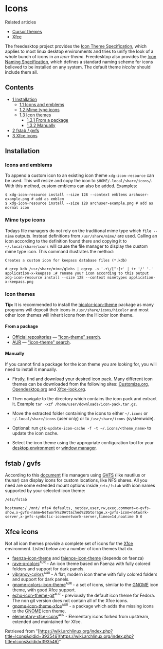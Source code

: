 # Icons

Related articles

*   [Cursor themes](/index.php/Cursor_themes "Cursor themes")
*   [Xfce](/index.php/Xfce "Xfce")

The freedesktop project provides the [Icon Theme Specification](http://standards.freedesktop.org/icon-theme-spec/latest/), which applies to most linux desktop environments and tries to unify the look of a whole bunch of icons in an _icon-theme_. Freedesktop also provides the [Icon Naming Specification](http://standards.freedesktop.org/icon-naming-spec/latest/), which defines a standard naming scheme for icons believed to be installed on any system. The default theme _hicolor_ should include them all.

## Contents

*   [1 Installation](#Installation)
    *   [1.1 Icons and emblems](#Icons_and_emblems)
    *   [1.2 Mime type icons](#Mime_type_icons)
    *   [1.3 Icon themes](#Icon_themes)
        *   [1.3.1 From a package](#From_a_package)
        *   [1.3.2 Manually](#Manually)
*   [2 fstab / gvfs](#fstab_.2F_gvfs)
*   [3 Xfce icons](#Xfce_icons)

## Installation

### Icons and emblems

To append a custom icon to an existing icon theme `xdg-icon-resource` can be used. This will resize and copy the icon to `$HOME/.local/share/icons/`. With this method, custom emblems can also be added. Examples:

```
$ xdg-icon-resource install --size 128 --context emblems archuser-example.png # add as emblem
$ xdg-icon-resource install --size 128 archuser-example.png # add as normal icon

```

### Mime type icons

Todays file managers do not rely on the traditional mime type which `file --mime` outputs. Instead definitions from `/usr/share/mime/` are used. Calling an icon according to the definition found there and copying it to `~/.local/share/icons` will cause the file manager to display the custom mime type icon. This command illustrates the method:

 `Creates a custom icon for keepass database files (*.kdb)` 

```
# grep kdb /usr/share/mime/globs | egrep -o '.+\/[^:]+' | tr '/' '-'
application-x-keepass ;# rename your icon according to this output
xdg-icon-resource install --size 128 --context mimetypes application-x-keepass.png

```

### Icon themes

**Tip:** It is recommended to install the [hicolor-icon-theme](https://www.archlinux.org/packages/?name=hicolor-icon-theme) package as many programs will deposit their icons in `/usr/share/icons/hicolor` and most other icon themes will inherit icons from the Hicolor icon theme.

#### From a package

*   [Official repositories](/index.php/Official_repositories "Official repositories") — ["icon-theme" search](https://www.archlinux.org/packages/?sort=&q=icon-theme&maintainer=&last_update=&flagged=&limit=50).
*   [AUR](/index.php/AUR "AUR") — ["icon-theme" search](https://aur.archlinux.org/packages.php?O=0&L=0&C=17&K=icon-theme&SeB=nd&SB=n&SO=a&PP=50&do_Search=Go).

#### Manually

If you cannot find a package for the icon theme you are looking for, you will need to install it manually.

*   Firstly, find and download your desired icon pack. Many different icon themes can be downloaded from the following sites: [Customize.org](http://www.customize.org), [Opendesktop.org](http://opendesktop.org) and [Xfce-look.org](http://xfce-look.org/).

*   Then navigate to the directory which contains the icon pack and extract it. Example `tar -xzf /home/user/downloads/icon-pack.tar.gz`.

*   Move the extracted folder containing the icons to either `~/.icons` or `~/.local/share/icons` (user only) or to `/usr/share/icons` (systemwide).

*   Optional: run `gtk-update-icon-cache -f -t ~/.icons/<theme_name>` to update the icon cache.

*   Select the icon theme using the appropriate configuration tool for your [desktop environment](/index.php/Desktop_environment "Desktop environment") or [window manager](/index.php/Window_manager "Window manager").

## fstab / gvfs

According to this [document](https://github.com/GNOME/gvfs/blob/master/monitor/udisks2/what-is-shown.txt) file managers using [GVFS](/index.php/GVFS "GVFS") (like nautilus or thunar) can display icons for custom locations, like NFS shares. All you need are some extended mount options inside `/etc/fstab` with icon names supported by your selected icon theme:

 `/etc/fstab` 

```
hostname:/ /mnt/ nfs4 defaults,_netdev,user,rw,exec,comment=x-gvfs-show,x-gvfs-name=Network%20Attached%20Storage,x-gvfs-icon=network-server,x-gvfs-symbolic-icon=network-server,timeo=14,noatime 0 0

```

## Xfce icons

Not all icon themes provide a complete set of icons for the [Xfce](/index.php/Xfce "Xfce") environment. Listed below are a number of icon themes that do.

*   [faenza-icon-theme](https://www.archlinux.org/packages/?name=faenza-icon-theme) and [faience-icon-theme](https://www.archlinux.org/packages/?name=faience-icon-theme) (depends on faenza)
*   [rave-x-colors](https://aur.archlinux.org/packages/rave-x-colors/)<sup><small>AUR</small></sup> - An icon theme based on Faenza with fully colored folders and support for dark panels.
*   [vibrancy-colors](https://aur.archlinux.org/packages/vibrancy-colors/)<sup><small>AUR</small></sup> - A flat, modern icon theme with fully colored folders and support for dark panels.
*   [gnome-colors-icon-theme](https://aur.archlinux.org/packages/gnome-colors-icon-theme/)<sup><small>AUR</small></sup> - a set of icons, similar to the [GNOME](/index.php/GNOME "GNOME") icon theme, with good Xfce support.
*   [echo-icon-theme-git](https://aur.archlinux.org/packages/echo-icon-theme-git/)<sup><small>AUR</small></sup> - previously the default icon theme for Fedora. The non git version does not contain all of the Xfce icons.
*   [gnome-icon-theme-xfce](https://aur.archlinux.org/packages/gnome-icon-theme-xfce/)<sup><small>AUR</small></sup> - a package which adds the missing icons to the [GNOME](/index.php/GNOME "GNOME") icon theme.
*   [elementary-xfce-icons](https://aur.archlinux.org/packages/elementary-xfce-icons/)<sup><small>AUR</small></sup> - Elementary icons forked from upstream, extended and maintained for Xfce.

Retrieved from "[https://wiki.archlinux.org/index.php?title=Icons&oldid=393546](https://wiki.archlinux.org/index.php?title=Icons&oldid=393546)"